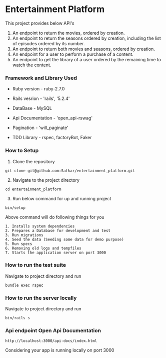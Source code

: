 # Entertainment Platform
This project provides below API's 
1. An endpoint to return the movies, ordered by creation.
2. An endpoint to return the seasons ordered by creation, including the list of episodes ordered by its number. 
3. An endpoint to return both movies and seasons, ordered by creation.
4. An endpoint for a user to perform a purchase of a content.
5. An endpoint to get the library of a user ordered by the remaining time to watch the content.


### Framework and Library Used

* Ruby version - ruby-2.7.0

* Rails vesrion - 'rails', '5.2.4'

* DataBase - MySQL

* Api Documentation - 'open_api-rswag'

* Pagination - 'will_paginate'

* TDD Library - rspec, factoryBot, Faker

### How to Setup 
1. Clone the repository 
 ```
 git clone git@github.com:Satkar/entertainment_platform.git
 ```
2. Navigate to the project directory
 ```
 cd entertainment_platform
 ```
3. Run below command for up and running project 
 ```
 bin/setup
 ```
  Above command will do following things for you
   ```
   1. Installs system dependencies
   2. Prepares a Database for development and test
   3. Run migrations
   4. Seed the data (Seeding some data for demo purpose)
   5. Run specs
   6. Removing old logs and tempfiles
   7. Starts the application server on port 3000
   ```

### How to run the test suite
 Navigate to project directory and run
 ```
 bundle exec rspec
 ```
  
### How to run the server locally
 Navigate to project directory and run 
 ```
 bin/rails s
 ```

### Api endpoint Open Api Documentation 
  ```
  http://localhost:3000/api-docs/index.html
  ``` 
  Considering your app is running locally on port 3000  
